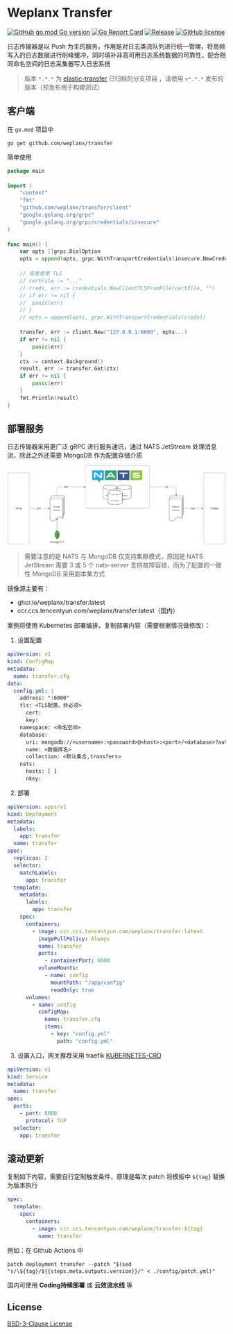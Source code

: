 # Weplanx Transfer

[![GitHub go.mod Go version](https://img.shields.io/github/go-mod/go-version/weplanx/transfer?style=flat-square)](https://github.com/weplanx/transfer)
[![Go Report Card](https://goreportcard.com/badge/github.com/weplanx/transfer?style=flat-square)](https://goreportcard.com/report/github.com/weplanx/transfer)
[![Release](https://img.shields.io/github/v/release/weplanx/transfer.svg?style=flat-square)](https://github.com/weplanx/transfer)
[![GitHub license](https://img.shields.io/github/license/weplanx/transfer?style=flat-square)](https://raw.githubusercontent.com/weplanx/transfer/main/LICENSE)

日志传输器是以 Push 为主的服务，作用是对日志类流队列进行统一管理，将高频写入的日志数据进行削峰缓冲，同时填补非高可用日志系统数据的可靠性，配合相同命名空间的日志采集器写入日志系统

> 版本 `*.*.*` 为 [elastic-transfer](https://github.com/weplanx/log-transfer/tree/elastic-transfer) 已归档的分支项目
> ，请使用 `v*.*.*` 发布的版本（预发布用于构建测试）

## 客户端

在 `go.mod` 项目中

```shell
go get github.com/weplanx/transfer
```

简单使用

```go
package main

import (
	"context"
	"fmt"
	"github.com/weplanx/transfer/client"
	"google.golang.org/grpc"
	"google.golang.org/grpc/credentials/insecure"
)

func main() {
	var opts []grpc.DialOption
	opts = append(opts, grpc.WithTransportCredentials(insecure.NewCredentials()))

	// 或者使用 TLS
	// certFile := "..."
	// creds, err := credentials.NewClientTLSFromFile(certFile, "")
	// if err != nil {
	// 	panic(err)
	// }
	// opts = append(opts, grpc.WithTransportCredentials(creds))

	transfer, err := client.New("127.0.0.1:6000", opts...)
	if err != nil {
		panic(err)
	}
	ctx := context.Background()
	result, err := transfer.Get(ctx)
	if err != nil {
		panic(err)
	}
	fmt.Println(result)
}
```

## 部署服务

日志传输器采用更广泛 gRPC 进行服务通讯，通过 NATS JetStream 处理消息流，除此之外还需要 MongoDB 作为配置存储介质

![Transfer](./topology.png)

> 需要注意的是 NATS 与 MongoDB 仅支持集群模式，原因是 NATS JetStream 需要 3 或 5 个 nats-server 支持故障容错，而为了配置的一致性 MongoDB 采用副本集方式

镜像源主要有：

- ghcr.io/weplanx/transfer:latest
- ccr.ccs.tencentyun.com/weplanx/transfer:latest（国内）

案例将使用 Kubernetes 部署编排，复制部署内容（需要根据情况做修改）：

1. 设置配置

```yaml
apiVersion: v1
kind: ConfigMap
metadata:
  name: transfer.cfg
data:
  config.yml: |
    address: ":6000"
    tls: <TLS配置，非必须>
      cert:
      key:
    namespace: <命名空间>
    database:
      uri: mongodb://<username>:<password>@<host>:<port>/<database>?authSource=<authSource>
      name: <数据库名>
      collection: <默认集合,transfers>
    nats:
      hosts: [ ]
      nkey:
```

2. 部署

```yaml
apiVersion: apps/v1
kind: Deployment
metadata:
  labels:
    app: transfer
  name: transfer
spec:
  replicas: 2
  selector:
    matchLabels:
      app: transfer
  template:
    metadata:
      labels:
        app: transfer
    spec:
      containers:
        - image: ccr.ccs.tencentyun.com/weplanx/transfer:latest
          imagePullPolicy: Always
          name: transfer
          ports:
            - containerPort: 6000
          volumeMounts:
            - name: config
              mountPath: "/app/config"
              readOnly: true
      volumes:
        - name: config
          configMap:
            name: transfer.cfg
            items:
              - key: "config.yml"
                path: "config.yml"
```

3. 设置入口，网关推荐采用 traefik [KUBERNETES-CRD](https://doc.traefik.io/traefik/routing/providers/kubernetes-crd/)

```yaml
apiVersion: v1
kind: Service
metadata:
  name: transfer
spec:
  ports:
    - port: 6000
      protocol: TCP
  selector:
    app: transfer
```

## 滚动更新

复制如下内容，需要自行定制触发条件，原理是每次 patch 将模板中 `${tag}` 替换为版本执行

```yml
spec:
  template:
    spec:
      containers:
        - image: ccr.ccs.tencentyun.com/weplanx/transfer:${tag}
          name: transfer
```

例如：在 Github Actions 中

```shell
patch deployment transfer --patch "$(sed "s/\${tag}/${{steps.meta.outputs.version}}/" < ./config/patch.yml)"
```

国内可使用 **Coding持续部署** 或 **云效流水线** 等

## License

[BSD-3-Clause License](https://github.com/weplanx/transfer/blob/main/LICENSE)